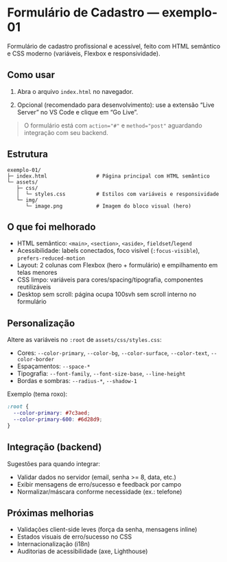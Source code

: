 # Formulário de Cadastro — exemplo-01

Formulário de cadastro profissional e acessível, feito com HTML semântico e CSS moderno (variáveis, Flexbox e responsividade).

## Como usar

1) Abra o arquivo `index.html` no navegador.

2) Opcional (recomendado para desenvolvimento): use a extensão “Live Server” no VS Code e clique em “Go Live”.

> O formulário está com `action="#"` e `method="post"` aguardando integração com seu backend.

## Estrutura

```
exemplo-01/
├─ index.html                # Página principal com HTML semântico
└─ assets/
   ├─ css/
   │  └─ styles.css          # Estilos com variáveis e responsividade
   └─ img/
      └─ image.png           # Imagem do bloco visual (hero)
```

## O que foi melhorado

- HTML semântico: `<main>`, `<section>`, `<aside>`, `fieldset`/`legend`
- Acessibilidade: labels conectados, foco visível (`:focus-visible`), `prefers-reduced-motion`
- Layout: 2 colunas com Flexbox (hero + formulário) e empilhamento em telas menores
- CSS limpo: variáveis para cores/spacing/tipografia, componentes reutilizáveis
- Desktop sem scroll: página ocupa 100svh sem scroll interno no formulário

## Personalização

Altere as variáveis no `:root` de `assets/css/styles.css`:

- Cores: `--color-primary`, `--color-bg`, `--color-surface`, `--color-text`, `--color-border`
- Espaçamentos: `--space-*`
- Tipografia: `--font-family`, `--font-size-base`, `--line-height`
- Bordas e sombras: `--radius-*`, `--shadow-1`

Exemplo (tema roxo):

```css
:root {
  --color-primary: #7c3aed;
  --color-primary-600: #6d28d9;
}
```

## Integração (backend)

Sugestões para quando integrar:

- Validar dados no servidor (email, senha >= 8, data, etc.)
- Exibir mensagens de erro/sucesso e feedback por campo
- Normalizar/máscara conforme necessidade (ex.: telefone)

## Próximas melhorias

- Validações client-side leves (força da senha, mensagens inline)
- Estados visuais de erro/sucesso no CSS
- Internacionalização (i18n)
- Auditorias de acessibilidade (axe, Lighthouse)
